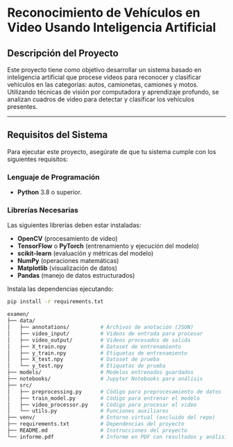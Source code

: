 # Reconocimiento de Vehículos en Video Usando Inteligencia Artificial

## Descripción del Proyecto

Este proyecto tiene como objetivo desarrollar un sistema basado en inteligencia artificial que procese videos para reconocer y clasificar vehículos en las categorías: autos, camionetas, camiones y motos. Utilizando técnicas de visión por computadora y aprendizaje profundo, se analizan cuadros de video para detectar y clasificar los vehículos presentes.

---

## Requisitos del Sistema

Para ejecutar este proyecto, asegúrate de que tu sistema cumple con los siguientes requisitos:

### Lenguaje de Programación
- **Python** 3.8 o superior.

### Librerías Necesarias
Las siguientes librerías deben estar instaladas:
- **OpenCV** (procesamiento de video)
- **TensorFlow** o **PyTorch** (entrenamiento y ejecución del modelo)
- **scikit-learn** (evaluación y métricas del modelo)
- **NumPy** (operaciones matemáticas)
- **Matplotlib** (visualización de datos)
- **Pandas** (manejo de datos estructurados)

Instala las dependencias ejecutando:
```bash
pip install -r requirements.txt

examen/
├── data/
│   ├── annotations/          # Archivos de anotación (JSON)
│   ├── video_input/          # Videos de entrada para procesar
│   ├── video_output/         # Videos procesados de salida
│   ├── X_train.npy           # Dataset de entrenamiento
│   ├── y_train.npy           # Etiquetas de entrenamiento
│   ├── X_test.npy            # Dataset de prueba
│   └── y_test.npy            # Etiquetas de prueba
├── models/                   # Modelos entrenados guardados
├── notebooks/                # Jupyter Notebooks para análisis
├── src/
│   ├── preprocessing.py      # Código para preprocesamiento de datos
│   ├── train_model.py        # Código para entrenar el modelo
│   ├── video_processor.py    # Código para procesar el video
│   └── utils.py              # Funciones auxiliares
├── venv/                     # Entorno virtual (excluido del repo)
├── requirements.txt          # Dependencias del proyecto
├── README.md                 # Instrucciones del proyecto
└── informe.pdf               # Informe en PDF con resultados y análisis

